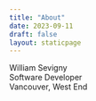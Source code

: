 ```yaml
---
title: "About"
date: 2023-09-11
draft: false
layout: staticpage
---
```


William Sevigny  
Software Developer  
Vancouver, West End